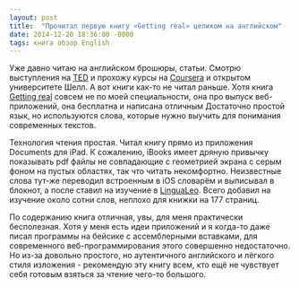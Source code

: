 ```yaml
---
layout: post
title:  "Прочитал первую книгу «Getting real» целиком на английском"
date: 2014-12-20 18:36:00 -0000
tags: книга обзор English
---
```


Уже давно читаю на английском брошюры, статьи. Смотрю выступления на [TED](http://www.ted.com/) и прохожу курсы на [Coursera](https://www.coursera.org/) и открытом университете Шелл. А вот книги как-то не читал раньше. Хотя книга [Getting real](https://gettingreal.37signals.com/) совсем не по моей специальности, она про выпуск веб-приложений, она бесплатна и написана отличным Достаточно простой язык, но используются слова, которые нужно выучить для понимания современных текстов.

Технология чтения простая. Читал книгу прямо из приложения Documents для iPad. К сожалению, iBooks имеет дряную привычку показывать pdf файлы не совпадающие с геометрией экрана с серым фоном на пустых областях, так что читать некомфортно. Неизвестные слова тут-же переводил встроенным в iOS словарём и выписывал в блокнот, а после ставил на изучение в [LinguaLeo](http://lingualeo.com/). Всего добавил на изучение около сотни слов, неплохо для книжки на 177 страниц.

По содержанию книга отличная, увы, для меня практически бесполезная. Хотя у меня есть идеи приложений и я когда-то даже писал программы на бейсике с ассемблерными вставками, для современного веб-программирования этого совершенно недостаточно. Но из-за довольно простого, но аутентичного английского и лёгкого стиля изложения - рекомендую эту книгу всем, кто ещё не чувствует себя готовым взяться за чтение чего-то большого.